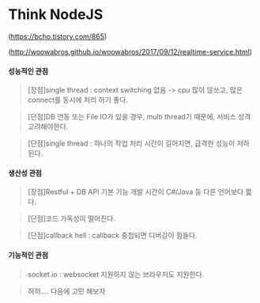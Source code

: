# Think NodeJS
(https://bcho.tistory.com/865)


(http://woowabros.github.io/woowabros/2017/09/12/realtime-service.html)

#### 성능적인 관점
> \[장점\]single thread : context switching 없음 -> cpu 많이 않쓰고, 많은 connect를 동시에 처리 하기 좋다.


> \[단점\]DB 연동 또는 File IO가 있을 경우, multi thread기 때문에, 서비스 성격 고려해야한다.


> \[단점\]single thread : 하나의 작업 처리 시간이 길어지면, 급격한 성능이 저하 된다.



#### 생산성 관점
> \[장점\]Restful + DB API 기본 기능 개발 시간이 C#/Java 등 다른 언어보다 짧다.


> \[단점\]코드 가독성이 떨어진다.


> \[단점\]callback hell : callback 중첩되면 디버깅이 힘들다.


#### 기능적인 관점
> socket.io : websocket 지원하지 않는 브라우저도 지원한다.

> 허허.... 다음에 고민 해보자
